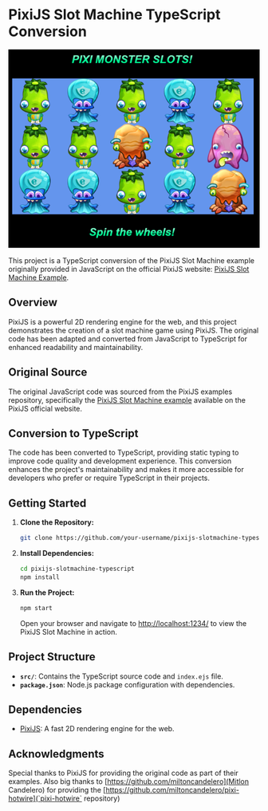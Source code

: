 # PixiJS Slot Machine TypeScript Conversion
![](./project-preview.png)

This project is a TypeScript conversion of the PixiJS Slot Machine example originally provided in JavaScript on the official PixiJS website: [PixiJS Slot Machine Example](https://pixijs.com/examples/advanced/slots).

## Overview

PixiJS is a powerful 2D rendering engine for the web, and this project demonstrates the creation of a slot machine game using PixiJS. The original code has been adapted and converted from JavaScript to TypeScript for enhanced readability and maintainability.

## Original Source

The original JavaScript code was sourced from the PixiJS examples repository, specifically the [PixiJS Slot Machine example](https://pixijs.com/examples/advanced/slots) available on the PixiJS official website.

## Conversion to TypeScript

The code has been converted to TypeScript, providing static typing to improve code quality and development experience. This conversion enhances the project's maintainability and makes it more accessible for developers who prefer or require TypeScript in their projects.

## Getting Started

1. **Clone the Repository:**
   ```bash
   git clone https://github.com/your-username/pixijs-slotmachine-typescript.git
   ```

2. **Install Dependencies:**
   ```bash
   cd pixijs-slotmachine-typescript
   npm install
   ```

3. **Run the Project:**
   ```bash
   npm start
   ```
   Open your browser and navigate to [http://localhost:1234/](http://localhost:1234/) to view the PixiJS Slot Machine in action.

## Project Structure

- **`src/`**: Contains the TypeScript source code and ``index.ejs`` file.
- **`package.json`**: Node.js package configuration with dependencies.

## Dependencies

- [PixiJS](https://pixijs.com/): A fast 2D rendering engine for the web.

## Acknowledgments

Special thanks to PixiJS for providing the original code as part of their examples.
Also big thanks to [https://github.com/miltoncandelero](Mitlon Candelero) for providing the [https://github.com/miltoncandelero/pixi-hotwire](`pixi-hotwire` repository)

